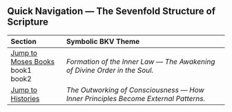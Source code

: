 

## Quick Navigation — The Sevenfold Structure of Scripture

| Section | Symbolic BKV Theme |
| :--- | :--- |
| [Jump to Moses Books](#moses) <br>book1<br>book2 | *Formation of the Inner Law — The Awakening of Divine Order in the Soul.* |
| [Jump to Histories](#histories) | *The Outworking of Consciousness — How Inner Principles Become External Patterns.* |

